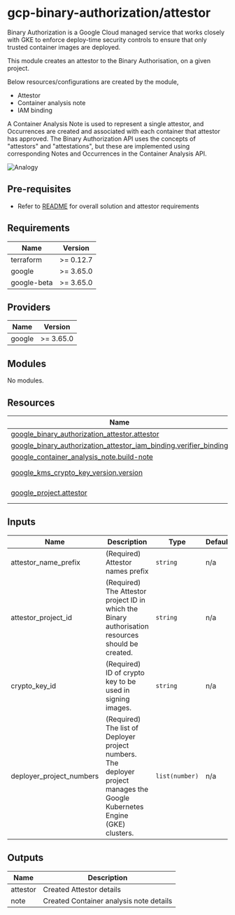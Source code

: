 # gcp-binary-authorization/attestor
Binary Authorization is a Google Cloud managed service that works closely with GKE to enforce deploy-time security controls
to ensure that only trusted container images are deployed.

This module creates an attestor to the Binary Authorisation, on a given project.

Below resources/configurations are created by the module,
* Attestor
* Container analysis note
* IAM binding

A Container Analysis Note is used to represent a single attestor, and Occurrences are created and associated with each container that attestor has approved.
The Binary Authorization API uses the concepts of "attestors" and "attestations", but these are implemented using corresponding Notes and Occurrences in the Container Analysis API.

![Analogy](https://codelabs.developers.google.com/codelabs/cloud-binauthz-intro/img/63a701bd0057ea17.png)

## Pre-requisites
* Refer to [README](../README.md) for overall solution and attestor requirements

## Requirements

| Name | Version |
|------|---------|
| terraform | >= 0.12.7 |
| google | >= 3.65.0 |
| google-beta | >= 3.65.0 |

## Providers

| Name | Version |
|------|---------|
| google | >= 3.65.0 |

## Modules

No modules.

## Resources

| Name | Type |
|------|------|
| [google_binary_authorization_attestor.attestor](https://registry.terraform.io/providers/hashicorp/google/latest/docs/resources/binary_authorization_attestor) | resource |
| [google_binary_authorization_attestor_iam_binding.verifier_binding](https://registry.terraform.io/providers/hashicorp/google/latest/docs/resources/binary_authorization_attestor_iam_binding) | resource |
| [google_container_analysis_note.build-note](https://registry.terraform.io/providers/hashicorp/google/latest/docs/resources/container_analysis_note) | resource |
| [google_kms_crypto_key_version.version](https://registry.terraform.io/providers/hashicorp/google/latest/docs/data-sources/kms_crypto_key_version) | data source |
| [google_project.attestor](https://registry.terraform.io/providers/hashicorp/google/latest/docs/data-sources/project) | data source |

## Inputs

| Name | Description | Type | Default | Required |
|------|-------------|------|---------|:--------:|
| attestor\_name\_prefix | (Required) Attestor names prefix | `string` | n/a | yes |
| attestor\_project\_id | (Required) The Attestor project ID in which the Binary authorisation resources should be created. | `string` | n/a | yes |
| crypto\_key\_id | (Required) ID of crypto key to be used in signing images. | `string` | n/a | yes |
| deployer\_project\_numbers | (Required) The list of Deployer project numbers. The deployer project manages the Google Kubernetes Engine (GKE) clusters. | `list(number)` | n/a | yes |

## Outputs

| Name | Description |
|------|-------------|
| attestor | Created Attestor details |
| note | Created Container analysis note details |

